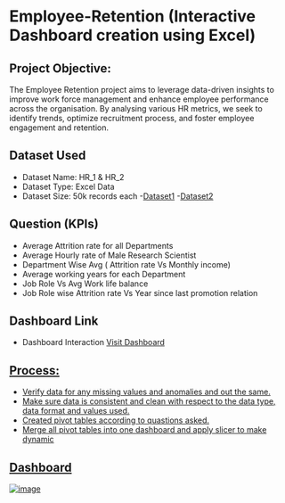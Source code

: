 # Employee-Retention (Interactive Dashboard creation using Excel)
## Project Objective:
The Employee Retention project aims to leverage data-driven insights to improve work force management and enhance employee performance across the organisation. By analysing various HR metrics, we seek to identify trends, optimize recruitment process, and foster employee engagement and retention.

## Dataset Used
- Dataset Name: HR_1 & HR_2
- Dataset Type: Excel Data
- Dataset Size: 50k records each
-<a href="https://github.com/akankshashinde-14/Project/blob/main/HR_1.xlsx">Dataset1<a>
-<a href="https://github.com/akankshashinde-14/Project/blob/main/HR_2.xlsx">Dataset2<a>

## Question (KPIs)
- Average Attrition rate for all Departments
- Average Hourly rate of Male Research Scientist
- Department Wise Avg ( Attrition rate Vs Monthly income)
- Average working years for each Department
- Job Role Vs Avg Work life balance
- Job Role wise Attrition rate Vs Year since last promotion relation

## Dashboard Link
- Dashboard Interaction <a href="https://github.com/akankshashinde-14/Project/blob/main/Image1.jpg">Visit Dashboard

## Process:
- Verify data for any missing values and anomalies and out the same.
- Make sure data is consistent and clean with respect to the data type, data format and values used.
-	Created pivot tables according to quastions asked.
-	Merge all pivot tables into one dashboard and apply slicer to make dynamic

## Dashboard
![image](https://github.com/user-attachments/assets/2c6ab52b-0be6-4818-bab7-a64504a89b6e)

